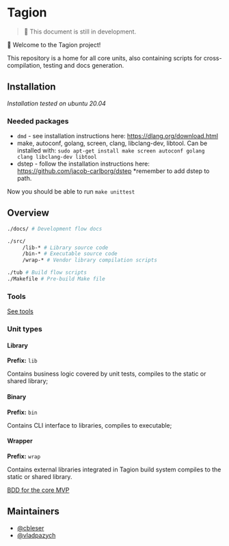 # Tagion

> 🚧 This document is still in development.

👋 Welcome to the Tagion project! 

This repository is a home for all core units, also containing scripts for cross-compilation, testing and docs generation.


## Installation
*Installation tested on ubuntu 20.04*
### Needed packages

* ```dmd``` - see installation instructions here: https://dlang.org/download.html
* make, autoconf, golang, screen, clang, libclang-dev, libtool. Can be installed with: ```sudo apt-get install make screen autoconf golang clang libclang-dev libtool```
* dstep - follow the installation instructions here: https://github.com/jacob-carlborg/dstep *remember to add dstep to path.

Now you should be able to run ```make unittest```


## Overview

```bash
./docs/ # Development flow docs

./src/
     /lib-* # Library source code
     /bin-* # Executable source code
     /wrap-* # Vendor library compilation scripts

./tub # Build flow scripts
./Makefile # Pre-build Make file
```
### Tools 
[See tools](src/bin-tools/tagion/tools/README.md)

### Unit types

#### Library
**Prefix:** `lib`

Contains business logic covered by unit tests, compiles to the static or shared library;

#### Binary
**Prefix:** `bin`

Contains CLI interface to libraries, compiles to executable;

#### Wrapper
**Prefix:** `wrap`

Contains external libraries integrated in Tagion build system compiles to the static or shared library.



[BDD for the core MVP](bdd/Core_MVP.md)

## Maintainers

- [@cbleser](https://github.com/cbleser)
- [@vladpazych](https://github.com/vladpazych)
